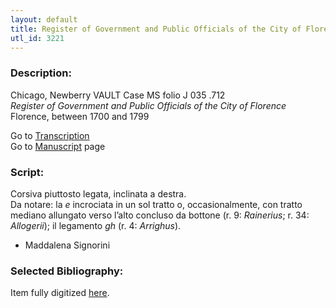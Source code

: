 ```yaml
---
layout: default
title: Register of Government and Public Officials of the City of Florence
utl_id: 3221
---
```


###  Description:

Chicago, Newberry VAULT Case MS folio J 035 .712<br>
_Register of Government and Public Officials of the City of Florence_<br>
Florence, between 1700 and 1799

Go to [Transcription](https://centerfordigitalhumanities.github.io/Newberry-Italian-paleography/transcription/051)<br>
Go to [Manuscript](https://centerfordigitalhumanities.github.io/Newberry-Italian-paleography/www/record.html?id=051) page 

###  Script:

Corsiva piuttosto legata, inclinata a destra.<br>
Da notare: la _e_ incrociata in un sol tratto o, occasionalmente, con tratto mediano allungato verso l’alto concluso da bottone (r. 9: _Rainerius_; r. 34: _Allogerii_); il legamento _gh_ (r. 4: _Arrighus_).<br>
- Maddalena Signorini

###  Selected Bibliography:

Item fully digitized [here](http://digcoll.newberry.org/#/item/ia-case_ms_j035_712).

